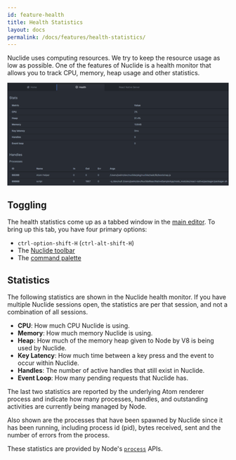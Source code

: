 ```yaml
---
id: feature-health
title: Health Statistics
layout: docs
permalink: /docs/features/health-statistics/
---
```


Nuclide uses computing resources. We try to keep the resource usage as low as possible. One of the
features of Nuclide is a health monitor that allows you to track CPU, memory, heap usage and other
statistics.

![](/static/images/docs/feature-health-overview.png)

## Toggling

The health statistics come up as a tabbed window in the
[main editor](/docs/editor/basics/#editing-area). To bring up this tab, you have four primary
options:

- `ctrl-option-shift-H` (`ctrl-alt-shift-H`)
- The [Nuclide toolbar](/docs/features/toolbar)
- The [command palette](/docs/editor/basics/#command-palette)

## Statistics

The following statistics are shown in the Nuclide health monitor. If you have multiple Nuclide
sessions open, the statistics are per that session, and not a combination of all sessions.

- **CPU**: How much CPU Nuclide is using.
- **Memory**: How much memory Nuclide is using.
- **Heap**: How much of the memory heap given to Node by V8 is being used by Nuclide.
- **Key Latency**: How much time between a key press and the event to occur within Nuclide.
- **Handles**: The number of active handles that still exist in Nuclide.
- **Event Loop**: How many pending requests that Nuclide has.

The last two statistics are reported by the underlying Atom renderer process and indicate how many
processes, handles, and outstanding activities are currently being managed by Node.

Also shown are the processes that have been spawned by Nuclide since it has been running, including
process id (pid), bytes received, sent and the number of errors from the process.

These statistics are provided by Node's [`process`](https://nodejs.org/api/process.html) APIs.
